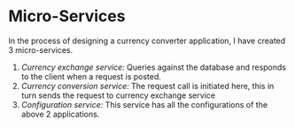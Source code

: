# Micro-Services

In the process of designing a currency converter application, I have created 3 micro-services.
1. _Currency exchange service:_ Queries against the database and responds to the client when a request is posted.
2. _Currency conversion service:_ The request call is initiated here, this in turn sends the request to currency exchange service
3. _Configuration service:_ This service has all the configurations of the above 2 applications.

